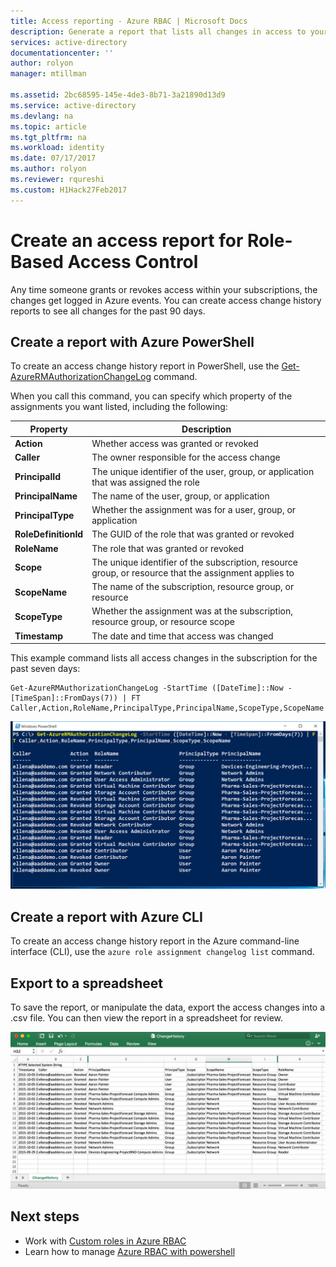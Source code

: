 ```yaml
---
title: Access reporting - Azure RBAC | Microsoft Docs
description: Generate a report that lists all changes in access to your Azure subscriptions with Role-Based Access Control over the past 90 days.
services: active-directory
documentationcenter: ''
author: rolyon
manager: mtillman

ms.assetid: 2bc68595-145e-4de3-8b71-3a21890d13d9
ms.service: active-directory
ms.devlang: na
ms.topic: article
ms.tgt_pltfrm: na
ms.workload: identity
ms.date: 07/17/2017
ms.author: rolyon
ms.reviewer: rqureshi
ms.custom: H1Hack27Feb2017
---
```

# Create an access report for Role-Based Access Control
Any time someone grants or revokes access within your subscriptions, the changes get logged in Azure events. You can create access change history reports to see all changes for the past 90 days.

## Create a report with Azure PowerShell
To create an access change history report in PowerShell, use the [Get-AzureRMAuthorizationChangeLog](/powershell/module/azurerm.resources/get-azurermauthorizationchangelog) command.

When you call this command, you can specify which property of the assignments you want listed, including the following:

| Property | Description |
| --- | --- |
| **Action** |Whether access was granted or revoked |
| **Caller** |The owner responsible for the access change |
| **PrincipalId** | The unique identifier of the user, group, or application that was assigned the role |
| **PrincipalName** |The name of the user, group, or application |
| **PrincipalType** |Whether the assignment was for a user, group, or application |
| **RoleDefinitionId** |The GUID of the role that was granted or revoked |
| **RoleName** |The role that was granted or revoked |
| **Scope** | The unique identifier of the subscription, resource group, or resource that the assignment applies to | 
| **ScopeName** |The name of the subscription, resource group, or resource |
| **ScopeType** |Whether the assignment was at the subscription, resource group, or resource scope |
| **Timestamp** |The date and time that access was changed |

This example command lists all access changes in the subscription for the past seven days:

```
Get-AzureRMAuthorizationChangeLog -StartTime ([DateTime]::Now - [TimeSpan]::FromDays(7)) | FT Caller,Action,RoleName,PrincipalType,PrincipalName,ScopeType,ScopeName
```

![PowerShell Get-AzureRMAuthorizationChangeLog - screenshot](./media/role-based-access-control-configure/access-change-history.png)

## Create a report with Azure CLI
To create an access change history report in the Azure command-line interface (CLI), use the `azure role assignment changelog list` command.

## Export to a spreadsheet
To save the report, or manipulate the data, export the access changes into a .csv file. You can then view the report in a spreadsheet for review.

![Changelog viewed as spreadsheet - screenshot](./media/role-based-access-control-configure/change-history-spreadsheet.png)

## Next steps
* Work with [Custom roles in Azure RBAC](role-based-access-control-custom-roles.md)
* Learn how to manage [Azure RBAC with powershell](role-based-access-control-manage-access-powershell.md)

